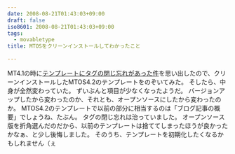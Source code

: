 ```yaml
---
date: 2008-08-21T01:43:03+09:00
draft: false
iso8601: 2008-08-21T01:43:03+09:00
tags:
  - movabletype
title: MTOSをクリーンインストールしてわかったこと

---
```


MT4.1の時に<a href="/2008/07/14/015558">テンプレートにタグの閉じ忘れがあった件</a>を思い出したので、クリーンインストールしたMTOS4.2のテンプレートをのぞいてみた。
そしたら、中身が全然変わっていた。
ずいぶんと項目が少なくなったようだ。
バージョンアップしたから変わったのか、それとも、オープンソースにしたから変わったのか。
MTOS4.2のテンプレートで以前の部分に相当するのは「ブログ記事の概要」でしょうね、たぶん。
タグの閉じ忘れは治っていました。
オープンソース版を折角選んだのだから、以前のテンプレートは捨ててしまったほうが良かったかなぁ、と少し後悔しました。
そのうち、テンプレートを初期化したくなるかもしれません（ぇ
